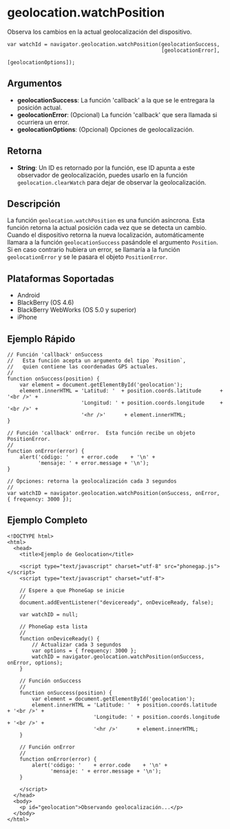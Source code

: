 geolocation.watchPosition
=========================

Observa los cambios en la actual geolocalización del dispositivo.

    var watchId = navigator.geolocation.watchPosition(geolocationSuccess,
                                                      [geolocationError],
                                                      [geolocationOptions]);

Argumentos
----------

- __geolocationSuccess__: La función 'callback' a la que se le entregara la posición actual.
- __geolocationError__: (Opcional) La función 'callback' que sera llamada si ocurriera un error.
- __geolocationOptions__: (Opcional) Opciones de geolocalización.

Retorna
-------

- __String__: Un ID es retornado por la función, ese ID apunta a este observador de geolocalización, puedes usarlo en la función `geolocation.clearWatch` para dejar de observar la geolocalización.

Descripción
-----------

La función `geolocation.watchPosition` es una función asíncrona. Esta función retorna la actual posición cada vez que se detecta un cambio. Cuando el dispositivo retorna la nueva localización, automáticamente llamara a la función `geolocationSuccess` pasándole el argumento `Position`. Si en caso contrario hubiera un error, se llamaría a la función `geolocationError` y se le pasara el objeto `PositionError`.

Plataformas Soportadas
----------------------

- Android
- BlackBerry (OS 4.6)
- BlackBerry WebWorks (OS 5.0 y superior)
- iPhone

Ejemplo Rápido
--------------

    // Función 'callback' onSuccess
    //   Esta función acepta un argumento del tipo `Position`,
    //   quien contiene las coordenadas GPS actuales.
    //
    function onSuccess(position) {
        var element = document.getElementById('geolocation');
        element.innerHTML = 'Latitud: '  + position.coords.latitude      + '<br />' +
                            'Longitud: ' + position.coords.longitude     + '<br />' +
                            '<hr />'      + element.innerHTML;
    }

    // Función 'callback' onError.  Esta función recibe un objeto PositionError.
    //
    function onError(error) {
        alert('código: '    + error.code    + '\n' +
              'mensaje: ' + error.message + '\n');
    }

    // Opciones: retorna la geolocalización cada 3 segundos
    //
    var watchID = navigator.geolocation.watchPosition(onSuccess, onError, { frequency: 3000 });
    

Ejemplo Completo
----------------

    <!DOCTYPE html>
    <html>
      <head>
        <title>Ejemplo de Geolocation</title>

        <script type="text/javascript" charset="utf-8" src="phonegap.js"></script>
        <script type="text/javascript" charset="utf-8">

        // Espere a que PhoneGap se inicie
        //
        document.addEventListener("deviceready", onDeviceReady, false);

        var watchID = null;

        // PhoneGap esta lista
        //
        function onDeviceReady() {
            // Actualizar cada 3 segundos
            var options = { frequency: 3000 };
            watchID = navigator.geolocation.watchPosition(onSuccess, onError, options);
        }
    
        // Función onSuccess
        //
        function onSuccess(position) {
            var element = document.getElementById('geolocation');
            element.innerHTML = 'Latitude: '  + position.coords.latitude      + '<br />' +
                                'Longitude: ' + position.coords.longitude     + '<br />' +
                                '<hr />'      + element.innerHTML;
        }
    
	    // Función onError
	    //
	    function onError(error) {
	        alert('código: '    + error.code    + '\n' +
	              'mensaje: ' + error.message + '\n');
	    }

        </script>
      </head>
      <body>
        <p id="geolocation">Observando geolocalización...</p>
      </body>
    </html>
